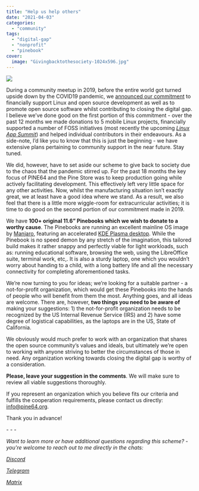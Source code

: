 ```yaml
---
title: "Help us help others"
date: "2021-04-03"
categories: 
  - "community"
tags: 
  - "digital-gap"
  - "nonprofit"
  - "pinebook"
cover: 
  image: "Givingbacktothesociety-1024x596.jpg"
---
```


![](/blog/images/Givingbacktothesociety-1024x596.jpg)

During a community meetup in 2019, before the entire world got turned upside down by the COVID19 pandemic, we [announced our commitment](https://www.pine64.org/2019/08/19/its-time-to-start-giving-back/) to financially support Linux and open source development as well as to promote open source software whilst contributing to closing the digital gap. I believe we’ve done good on the first portion of this commitment - over the past 12 months we made donations to 5 mobile Linux projects, financially supported a number of FOSS initiatives (most recently the upcoming [_Linux App Summit_](https://linuxappsummit.org/)) and helped individual contributors in their endeavours. As a side-note, I’d like you to know that this is just the beginning - we have extensive plans pertaining to community support in the near future. Stay tuned.

We did, however, have to set aside our scheme to give back to society due to the chaos that the pandemic stirred up. For the past 18 months the key focus of PINE64 and the Pine Store was to keep production going while actively facilitating development. This effectively left very little space for any other activities. Now, whilst the manufacturing situation isn’t exactly great, we at least have a good idea where we stand. As a result, we also feel that there is a little more wiggle-room for extracurricular activities; it is time to do good on the second portion of our commitment made in 2019. 

We have **100+ original 11.6” Pinebooks which we wish to donate to a worthy cause**. The Pinebooks are running an excellent mainline OS image by [Manjaro](https://manjaro.org/), featuring an accelerated [KDE Plasma desktop](https://kde.org/plasma-desktop/). While the Pinebook is no speed demon by any stretch of the imagination, this tailored build makes it rather snappy and perfectly viable for light workloads, such as: running educational software, browsing the web, using the LibreOffice suite, terminal work, etc,. It is also a sturdy laptop, one which you wouldn’t worry about handing to a child, with a long battery life and all the necessary connectivity for completing aforementioned tasks. 

We’re now turning to you for ideas; we’re looking for a suitable partner - a not-for-profit organization, which would get these Pinebooks into the hands of people who will benefit from them the most. Anything goes, and all ideas are welcome. There are, however, **two things you need to be aware of** making your suggestions: 1) the not-for-profit organization needs to be recognized by the US Internal Revenue Service (IRS) and 2) have some degree of logistical capabilities, as the laptops are in the US, State of California. 

We obviously would much prefer to work with an organization that shares the open source community’s values and ideals, but ultimately we’re open to working with anyone striving to better the circumstances of those in need. Any organization working towards closing the digital gap is worthy of a consideration.

**Please, leave your suggestion in the comments**. We will make sure to review all viable suggestions thoroughly. 

If you represent an organization which you believe fits our criteria and fulfills the cooperation requirements, please contact us directly:  [info@pine64.org](mailto:info@pine64.org).

Thank you in advance!

\- - -

_Want to learn more or have additional questions regarding this scheme? - you're welcome to reach out to me directly in the chats:_

_[Discord](https://discord.gg/pine64)_

_[Telegram](https://t.me/mtrx_pine64)_

_[Matrix](https://matrix.to/#/!sbmInimykuNPjjIQMN:matrix.org?via=matrix.org&via=t2bot.io&via=privacytools.io)_
